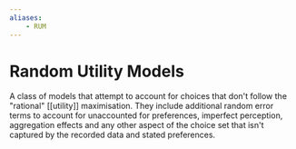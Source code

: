 ```yaml
---
aliases:
    - RUM
---
```


# Random Utility Models

A class of models that attempt to account for choices that don't follow the "rational" [[utility]] maximisation. They include additional random error terms to account for unaccounted for preferences, imperfect perception, aggregation effects and any other aspect of the choice set that isn't captured by the recorded data and stated preferences.